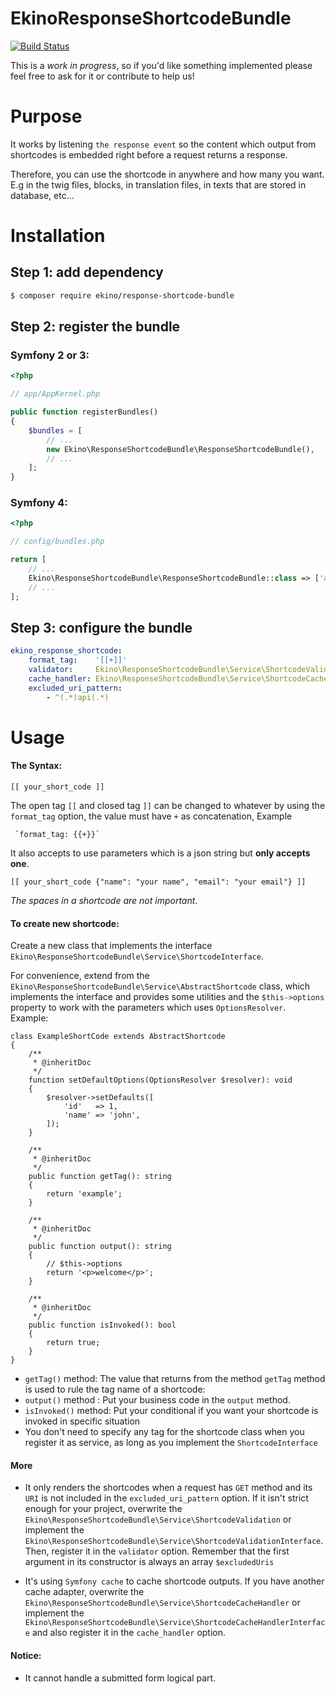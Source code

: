 EkinoResponseShortcodeBundle
=========================


[![Build Status](https://travis-ci.com/phucwan91/ResponseShortcodeBundle.svg?token=mwsowAZUXxfTHtHqzrrg&branch=master)](https://travis-ci.com/phucwan91/ResponseShortcodeBundle)


This is a *work in progress*, so if you'd like something implemented please
feel free to ask for it or contribute to help us!

# Purpose

It works by listening `the response event` so the content which output from shortcodes is embedded right before a request returns a response.

Therefore, you can use the shortcode in anywhere and how many you want. E.g in the twig files, blocks, in translation files, in texts that are stored in database, etc...

# Installation

## Step 1: add dependency

```bash
$ composer require ekino/response-shortcode-bundle
```

## Step 2: register the bundle

### Symfony 2 or 3:

```php
<?php

// app/AppKernel.php

public function registerBundles()
{
    $bundles = [
        // ...
        new Ekino\ResponseShortcodeBundle\ResponseShortcodeBundle(),
        // ...
    ];
}
```

### Symfony 4:

```php
<?php

// config/bundles.php

return [
    // ...
    Ekino\ResponseShortcodeBundle\ResponseShortcodeBundle::class => ['all' => true],
    // ...
];
```

## Step 3: configure the bundle

```yaml
ekino_response_shortcode:
    format_tag:    '[[+]]'                                                     # default
    validator:     Ekino\ResponseShortcodeBundle\Service\ShortcodeValidation   # default
    cache_handler: Ekino\ResponseShortcodeBundle\Service\ShortcodeCacheHandler # default
    excluded_uri_pattern:
        - ^(.*)api(.*)
```

# Usage

#### The Syntax:

    [[ your_short_code ]]
    
The open tag `[[` and closed tag `]]` can be changed to whatever by using the `format_tag` option, the value must have `+` as concatenation, Example

     `format_tag: {{+}}`  

It also accepts to use parameters which is a  json string but **only accepts one**.

    [[ your_short_code {"name": "your name", "email": "your email"} ]]

<em>The spaces in a shortcode are not important</em>.

#### To create new shortcode:

Create a new class that implements the interface `Ekino\ResponseShortcodeBundle\Service\ShortcodeInterface`.

For convenience, extend from the `Ekino\ResponseShortcodeBundle\Service\AbstractShortcode` class, which implements the interface and provides some utilities and the `$this->options` property to work with the parameters which uses `OptionsResolver`. Example:

    class ExampleShortCode extends AbstractShortcode
    {
        /**
         * @inheritDoc
         */
        function setDefaultOptions(OptionsResolver $resolver): void
        {
            $resolver->setDefaults([
                'id'   => 1,
                'name' => 'john',
            ]);
        }
    
        /**
         * @inheritDoc
         */
        public function getTag(): string
        {
            return 'example';
        }
    
        /**
         * @inheritDoc
         */
        public function output(): string
        {
            // $this->options
            return '<p>welcome</p>';
        }
        
        /**
         * @inheritDoc
         */
        public function isInvoked(): bool
        {
            return true;
        }
    }
        

- `getTag()` method: The value that returns from the method `getTag` method is used to rule the tag name of a shortcode:   
- `output()` method : Put your business code in the `output` method.
- `isInvoked()` method: Put your conditional if you want your shortcode is invoked in specific situation  
- You don't need to specify any tag for the shortcode class when you register it as service, as long as you implement the `ShortcodeInterface`

#### More
- It only renders the shortcodes when a request has `GET` method and its `URI` is not included in the `excluded_uri_pattern` option. If it isn't strict enough for your project, overwrite the `Ekino\ResponseShortcodeBundle\Service\ShortcodeValidation` or implement the `Ekino\ResponseShortcodeBundle\Service\ShortcodeValidationInterface`. Then, register it in the `validator` option. Remember that the first argument in its constructor is always an array `$excludedUris`

- It's using `Symfony cache` to cache shortcode outputs. If you have another cache adapter, overwrite the `Ekino\ResponseShortcodeBundle\Service\ShortcodeCacheHandler` or implement the `Ekino\ResponseShortcodeBundle\Service\ShortcodeCacheHandlerInterface` and also register it in the `cache_handler` option.
    

#### Notice:
  - It cannot handle a submitted form logical part.
 

